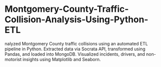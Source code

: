 # Montgomery-County-Traffic-Collision-Analysis-Using-Python-ETL
nalyzed Montgomery County traffic collisions using an automated ETL pipeline in Python. Extracted data via Socrata API, transformed using Pandas, and loaded into MongoDB. Visualized incidents, drivers, and non-motorist insights using Matplotlib and Seaborn.
